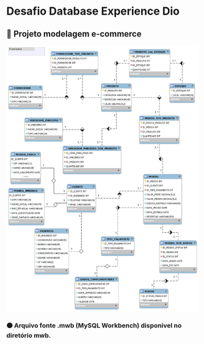 # Desafio Database Experience Dio

## 🔵 Projeto modelagem e-commerce

![e-commerce](https://github.com/mballem/digital-inovation-one/blob/master/database-experience/desafio-ecommerce/image/E-Commerce.png)

### 🟠 Arquivo fonte .mwb (MySQL Workbench) disponivel no diretório mwb.